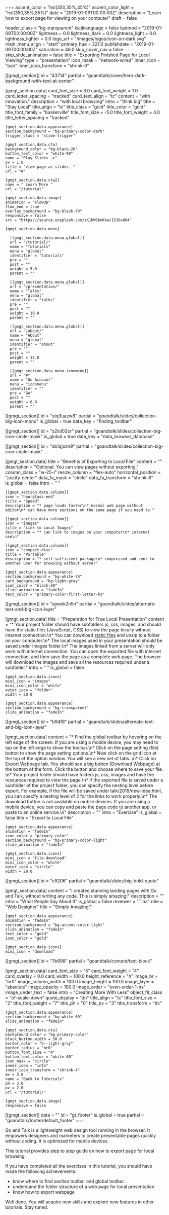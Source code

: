 +++
accent_color = "hsl(350,35%,45%)"
accent_color_light = "hsl(350,35%,55%)"
date = "2019-01-09T00:00:00Z"
description = "Learn how to export page for viewing on your computer"
draft = false

header_class = "bg-transparent"
iscjklanguage = false
lastmod = "2019-01-09T00:00:00Z"
lightness = 0.0
lightness_dark = 0.0
lightness_light = 0.0
lightness_lighter = 0.0
logo_url = "/images/logos/icon-on-dark.svg"
main_menu_align = "start"
primary_hue = 221.0
publishdate = "2019-01-09T00:00:00Z"
saturation = 48.0
skip_cover_nav = false
skip_slide_animation = false
title = "Exporting Finished Page for Local Viewing"
type = "presentation"
icon_mask = "network-wired"
inner_icon = "ban"
inner_icon_transform = "shrink-6"

[[gmgt_section]]
id = "43714"
partial = "goandtalk/cover/hero-dark-background-with-text-at-center"

  [gmgt_section.data]
  card_font_size = 3.0
  card_font_weight = 1.0
  card_letter_spacing = "tracked"
  card_text_align = "tc"
  content = "with innovation."
  description = "with local browsing"
  intro = "think big"
  title = "Stay Local"
  title_align = "tc"
  title_class = "gold"
  title_color = "gold"
  title_font_family = "baskerville"
  title_font_size = -5.0
  title_font_weight = 4.0
  title_letter_spacing = "tracked"

    [gmgt_section.data.appearance]
    section_background = "bg-primary-color-dark"
    trigger_class = "slide-trigger"

    [gmgt_section.data.cta]
    background_color = "bg-black-20"
    button_text_color = "white-90"
    name = "Play Slides ->"
    pv = 1.0
    title = "view page as slides. "
    url = "#"

    [gmgt_section.data.cta2]
    name = " Learn More "
    url = "/tutorial"

    [gmgt_section.data.image]
    animation = "slowUp"
    flow_end = true
    overlay_background = "bg-black-70"
    responsive = false
    src = "https://source.unsplash.com/sK1hW5knKkw/1536x864"

    [gmgt_section.data.menu]

      [[gmgt_section.data.menu.global]]
      url = "/tutorial/"
      name = "Tutorials"
      menu = "global"
      identifier = "tutorials"
      pre = ""
      post = ""
      weight = 5.0
      parent = ""

      [[gmgt_section.data.menu.global]]
      url = "/presentation/"
      name = "Talks"
      menu = "global"
      identifier = "talks"
      pre = ""
      post = ""
      weight = 10.0
      parent = ""

      [[gmgt_section.data.menu.global]]
      url = "/about/"
      name = "About"
      menu = "global"
      identifier = "about"
      pre = ""
      post = ""
      weight = 15.0
      parent = ""

      [[gmgt_section.data.menu.iconmenu]]
      url = "#"
      name = "Go Account"
      menu = "iconmenu"
      identifier = ""
      pre = "Go"
      post = ""
      weight = 0.0
      parent = ""

[[gmgt_section]]
id = "stq3uazw8"
partial = "goandtalk/slides/collection-big-icon-mono"
is_global = true
data_key = "finding_toolbar"

[[gmgt_section]]
id = "s2iid03or"
partial = "goandtalk/slides/collection-big-icon-circle-mask"
is_global = true
data_key = "data_browser_database"

[[gmgt_section]]
id = "sb1qjozn9"
partial = "goandtalk/slides/collection-big-icon-circle-mask"

  [gmgt_section.data]
  title = "Benefits of Exporting to Local File"
  content = ""
  description = "Optional. You can view pages without exporting."
  column_class = "w-25-l"
  resize_column = "flex-auto"
  horizontal_position = "justify-center"
  data_fa_mask = "circle"
  data_fa_transform = "shrink-8"
  is_global = false
  intro = " "

    [[gmgt_section.data.column]]
    icon = "hourglass-end"
    title = "Speed"
    description = "* page loads faster\n* normal web page without editor\n* can have more sections on the same page if you need to."

    [[gmgt_section.data.column]]
    icon = "images"
    title = "Link to Local Images"
    description = "* can link to images on your computer\n* internal use\n"

    [[gmgt_section.data.column]]
    icon = "compact-disc"
    title = "Portable"
    description = "* self-sufficient package\n* compressed and sent to another user for browsing without server"

    [gmgt_section.data.appearance]
    section_background = "bg-white-70"
    card_background = "bg-light-gray"
    icon_color = "black-20"
    slide_animation = "fadeIn"
    text_color = "primary-color-first-letter-h3"

[[gmgt_section]]
id = "spwek2n5n"
partial = "goandtalk/slides/alternate-text-and-big-icon-layer"

  [gmgt_section.data]
  title = "Preparation for True Local Presentation"
  content = "* Your project folder should have subfolders js, css, images, and should have the static  files (JavaScript, CSS) to view the page locally without internet connection.\n* You can download [static files](https://github.com/goandtalk/golden/archive/master.zip) and unzip to a folder on your computer.\n* The local images used in your presentation should be saved under images folder.\n* The images linked from a server will only work with internet connection. You can open the exported file with internet connection, and then save the page as a complete web page. The browser will download the images and save all the resources required under a subfolder."
  intro = " "
  is_global = false

    [gmgt_section.data.icons]
    mini_icon = "images"
    mini_icon_color = "white"
    outer_icon = "folder"
    width = 20.0

    [gmgt_section.data.appearance]
    section_background = "bg-transparent"
    slide_animation = "fadeIn"

[[gmgt_section]]
id = "b94f8"
partial = "goandtalk/slides/alternate-text-and-big-icon-layer"

  [gmgt_section.data]
  content = "* Find the global toolbar by hovering on the left edge of the screen. If you are using a mobile device, you may need to tap on the left edge to show the toolbar.\n* Click on the page setting (file) button to show the page setting options.\n* Now click on the grid icon at the top of the option window. You will see a new set of tabs. \n* Click on Export Webpage tab. You should see a big button (Download Webpage)  at the bottom of the form. Click the button and choose where to save your file. \n* Your project folder should have folders js, css, images and have the resources required to view the page.\n* If the exported file is saved under a subfolder of the project folder, you can specify the nesting level before export. For example, if the file will be saved under talk/2019/new-idea.html, you can specify a nesting level of 2 for the links to work properly.\n* The download button is not available on mobile devices. If you are using a mobile device, you can copy and paste the page code to another app, or paste to an online service.\n"
  description = ""
  intro = "Exercise"
  is_global = false
  title = "Export to Local File"

    [gmgt_section.data.appearance]
    animation = "fadeIn"
    icon_color = "primary-color"
    section_background = "bg-primary-color-light"
    slide_animation = "fadeIn"

    [gmgt_section.data.icons]
    mini_icon = "file-download"
    mini_icon_color = "white"
    outer_icon = "circle"
    width = 20.0

[[gmgt_section]]
id = "c9206"
partial = "goandtalk/slides/big-bold-quote"

  [gmgt_section.data]
  content = "I created stunning landing pages with Go and Talk, without writing any code. This is simply amazing!"
  description = ""
  intro = "What People Say About It"
  is_global = false
  reviewer = "Tina"
  role = "Web Designer"
  title = "Simply Amazing!"

    [gmgt_section.data.appearance]
    animation = "fadeIn"
    section_background = "bg-accent-color-light"
    slide_animation = "fadeIn"
    text_color = "gold"
    icon_color = "gold"

    [gmgt_section.data.icons]
    mini_icon = "download"

[[gmgt_section]]
id = "7b698"
partial = "goandtalk/content/text-block"

  [gmgt_section.data]
  card_font_size = "5"
  card_font_weight = "4"
  card_overlay = 0.0
  card_width = 100.0
  height_reference = "h"
  image_br = "br0"
  image_column_width = 100.0
  image_height = 100.0
  image_layer = "absolute"
  image_opacity = 100.0
  image_order = "even-order-1-ns"
  image_under_text = false
  intro = "Creating More With Less"
  object_fit_class = "of-scale-down"
  quote_display = "dn"
  title_align = "tc"
  title_font_size = "2"
  title_font_weight = "7"
  title_ph = "0"
  title_pv = "3"
  title_transform = "ttc"

    [gmgt_section.data.appearance]
    section_background = "bg-white-60"
    slide_animation = "fadeIn"

    [gmgt_section.data.cta]
    background_color = "bg-primary-color"
    block_button_width = 50.0
    border_color = "b--light-gray"
    border_radius = "br0"
    button_font_size = "4"
    button_text_color = "white-80"
    icon_mask = "circle"
    inner_icon = "info"
    inner_icon_transform = "shrink-4"
    mv = 3.0
    name = "Back to Tutorials"
    ph = 3.0
    pv = 2.0
    url = "/tutorial/"

    [gmgt_section.data.image]
    responsive = false

[[gmgt_section]]
data = ""
id = "gt_footer"
is_global = true
partial = "goandtalk/footer/default_footer"
+++

Go and Talk is a lightweight web design tool running in the browser. It empowers designers and marketers to create presentable pages quickly without coding. It is optimized for mobile devices.

This tutorial provides step to step guide on how to export page for local browsing.

If you have completed all the exercises in this tutorial, you should have made the following achievements:

* know where to find section toolbar and global toolbar.
* understand the folder structure of a web page for local presentation
* know how to export webpage

Well done. You will acquire new skills and explore new features in other tutorials. Stay tuned.
